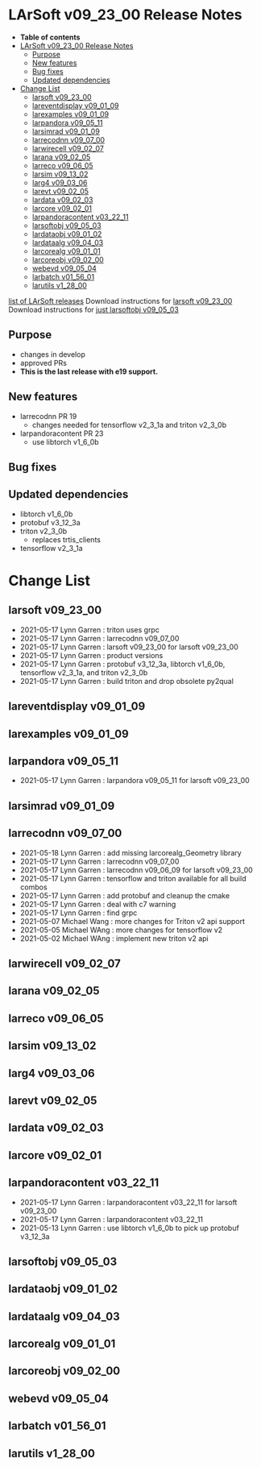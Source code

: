 LArSoft v09_23_00 Release Notes
======================================================================

-   **Table of contents**
-   [LArSoft v09_23_00 Release Notes](#LArSoft-v09_23_00-Release-Notes)
    -   [Purpose](#Purpose)
    -   [New features](#New-features)
    -   [Bug fixes](#Bug-fixes)
    -   [Updated dependencies](#Updated-dependencies)
-   [Change List](#Change-List)
    -   [larsoft v09_23_00](#larsoft-v09_23_00)
    -   [lareventdisplay v09_01_09](#lareventdisplay-v09_01_09)
    -   [larexamples v09_01_09](#larexamples-v09_01_09)
    -   [larpandora v09_05_11](#larpandora-v09_05_11)
    -   [larsimrad v09_01_09](#larsimrad-v09_01_09)
    -   [larrecodnn v09_07_00](#larrecodnn-v09_07_00)
    -   [larwirecell v09_02_07](#larwirecell-v09_02_07)
    -   [larana v09_02_05](#larana-v09_02_05)
    -   [larreco v09_06_05](#larreco-v09_06_05)
    -   [larsim v09_13_02](#larsim-v09_13_02)
    -   [larg4 v09_03_06](#larg4-v09_03_06)
    -   [larevt v09_02_05](#larevt-v09_02_05)
    -   [lardata v09_02_03](#lardata-v09_02_03)
    -   [larcore v09_02_01](#larcore-v09_02_01)
    -   [larpandoracontent v03_22_11](#larpandoracontent-v03_22_11)
    -   [larsoftobj v09_05_03](#larsoftobj-v09_05_03)
    -   [lardataobj v09_01_02](#lardataobj-v09_01_02)
    -   [lardataalg v09_04_03](#lardataalg-v09_04_03)
    -   [larcorealg v09_01_01](#larcorealg-v09_01_01)
    -   [larcoreobj v09_02_00](#larcoreobj-v09_02_00)
    -   [webevd v09_05_04](#webevd-v09_05_04)
    -   [larbatch v01_56_01](#larbatch-v01_56_01)
    -   [larutils v1_28_00](#larutils-v1_28_00)

[list of LArSoft releases](LArSoft_release_list)
Download instructions for [larsoft v09_23_00](http://scisoft.fnal.gov/scisoft/bundles/larsoft/v09_23_00/larsoft-v09_23_00.html)
Download instructions for [just larsoftobj v09_05_03](http://scisoft.fnal.gov/scisoft/bundles/larsoftobj/v09_05_03/larsoftobj-v09_05_03.html)

Purpose
--------------------

-   changes in develop
-   approved PRs
-   **This is the last release with e19 support.**

New features
------------------------------

-   larrecodnn PR 19
    -   changes needed for tensorflow v2_3_1a and triton v2_3_0b
-   larpandoracontent PR 23
    -   use libtorch v1_6_0b

Bug fixes
------------------------

Updated dependencies
----------------------------------------------

-   libtorch v1_6_0b
-   protobuf v3_12_3a
-   triton v2_3_0b
    -   replaces trtis_clients
-   tensorflow v2_3_1a

Change List
============================

larsoft v09_23_00
------------------------------------------

-   2021-05-17 Lynn Garren : triton uses grpc
-   2021-05-17 Lynn Garren : larrecodnn v09_07_00
-   2021-05-17 Lynn Garren : larsoft v09_23_00 for larsoft v09_23_00
-   2021-05-17 Lynn Garren : product versions
-   2021-05-17 Lynn Garren : protobuf v3_12_3a, libtorch v1_6_0b, tensorflow v2_3_1a, and triton v2_3_0b
-   2021-05-17 Lynn Garren : build triton and drop obsolete py2qual

lareventdisplay v09_01_09
----------------------------------------------------------

larexamples v09_01_09
--------------------------------------------------

larpandora v09_05_11
------------------------------------------------

-   2021-05-17 Lynn Garren : larpandora v09_05_11 for larsoft v09_23_00

larsimrad v09_01_09
----------------------------------------------

larrecodnn v09_07_00
------------------------------------------------

-   2021-05-18 Lynn Garren : add missing larcorealg_Geometry library
-   2021-05-17 Lynn Garren : larrecodnn v09_07_00
-   2021-05-17 Lynn Garren : larrecodnn v09_06_09 for larsoft v09_23_00
-   2021-05-17 Lynn Garren : tensorflow and triton available for all build combos
-   2021-05-17 Lynn Garren : add protobuf and cleanup the cmake
-   2021-05-17 Lynn Garren : deal with c7 warning
-   2021-05-17 Lynn Garren : find grpc
-   2021-05-07 Michael Wang : more changes for Triton v2 api support
-   2021-05-05 Michael WAng : more changes for tensorflow v2
-   2021-05-02 Michael WAng : implement new triton v2 api

larwirecell v09_02_07
--------------------------------------------------

larana v09_02_05
----------------------------------------

larreco v09_06_05
------------------------------------------

larsim v09_13_02
----------------------------------------

larg4 v09_03_06
--------------------------------------

larevt v09_02_05
----------------------------------------

lardata v09_02_03
------------------------------------------

larcore v09_02_01
------------------------------------------

larpandoracontent v03_22_11
--------------------------------------------------------------

-   2021-05-17 Lynn Garren : larpandoracontent v03_22_11 for larsoft v09_23_00
-   2021-05-17 Lynn Garren : larpandoracontent v03_22_11
-   2021-05-13 Lynn Garren : use libtorch v1_6_0b to pick up protobuf v3_12_3a

larsoftobj v09_05_03
------------------------------------------------

lardataobj v09_01_02
------------------------------------------------

lardataalg v09_04_03
------------------------------------------------

larcorealg v09_01_01
------------------------------------------------

larcoreobj v09_02_00
------------------------------------------------

webevd v09_05_04
----------------------------------------

larbatch v01_56_01
--------------------------------------------

larutils v1_28_00
------------------------------------------
